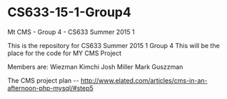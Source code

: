 # CS633-15-1-Group4
Mt CMS - Group 4 - CS633 Summer 2015 1

This is the repository for CS633  Summer 2015 1 Group 4
This will be the place for the code for MY CMS Project

Members are:
Wiezman Kimchi
Josh Miller
Mark Guszzman

The CMS project plan -- http://www.elated.com/articles/cms-in-an-afternoon-php-mysql/#step5
